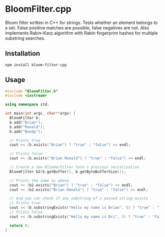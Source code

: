 # BloomFilter.cpp
Bloom filter written in C++ for strings. Tests whether an element belongs to a set. False positive matches are possible, false negatives are not. Also implements Rabin–Karp algorithm with Rabin fingerprint hashes for multiple substring searches.

## Installation

```
npm install bloom-filter-cpp
```

## Usage

```c++
#include "BloomFilter.h"
#include <iostream>

using namespace std;

int main(int argc, char**argv) {
  BloomFilter b;
  b.add("Brian");
  b.add("Ronald");
  b.add("Bondy");

  // Prints true
  cout << (b.exists("Brian") ? "true" : "false") << endl;

  // Prints false
  cout << (b.exists("Brian Ronald") ? "true" : "false") << endl;

  // Create a new BloomerFilter form a previous serialization
  BloomFilter b2(b.getBuffer(), b.getByteBufferSize());

  // Prints the same as above
  cout << (b2.exists("Brian") ? "true" : "false") << endl;
  cout << (b2.exists("Brian Ronald") ? "true" : "false") << endl;

  // And you can check if any substring of a passed string exists
  // Prints true
  cout << (b.substringExists("Hello my name is Brian", 5) ? "true" : "false") << endl;
  // Prints false
  cout << (b.substringExists("Hello my name is Bri", 3) ? "true" : "false") << endl;

  return 0;
}
```

